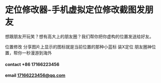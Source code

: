 # 定位修改器-手机虚拟定位修改截图发朋友

想跟朋友开玩笑？想有高大上的朋友圈？我们帮你把你虚构的位置发送给好友。

位置修改
 分享图片上显示的图标就是当前位置的那种小蓝标
装X定位
 朋友圈神位置，帮你一秒漫游到海外
 
 #### contact +86 17166223456
 #### email 17166223456@qq.com
